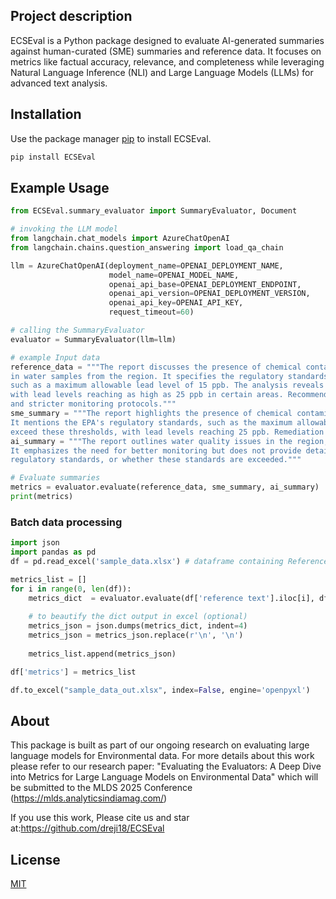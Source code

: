 ## Project description

ECSEval is a Python package designed to evaluate AI-generated summaries against human-curated (SME) summaries and reference data. It focuses on metrics like factual accuracy, relevance, and completeness while leveraging Natural Language Inference (NLI) and Large Language Models (LLMs) for advanced text analysis.

## Installation

Use the package manager [pip](https://pip.pypa.io/en/stable/) to install ECSEval.

```bash
pip install ECSEval
```

## Example Usage

```python
from ECSEval.summary_evaluator import SummaryEvaluator, Document

# invoking the LLM model
from langchain.chat_models import AzureChatOpenAI
from langchain.chains.question_answering import load_qa_chain

llm = AzureChatOpenAI(deployment_name=OPENAI_DEPLOYMENT_NAME,
                      model_name=OPENAI_MODEL_NAME,
                      openai_api_base=OPENAI_DEPLOYMENT_ENDPOINT,
                      openai_api_version=OPENAI_DEPLOYMENT_VERSION,
                      openai_api_key=OPENAI_API_KEY,
                      request_timeout=60)

# calling the SummaryEvaluator
evaluator = SummaryEvaluator(llm=llm)

# example Input data
reference_data = """The report discusses the presence of chemical contaminants, including lead and arsenic, 
in water samples from the region. It specifies the regulatory standards set by the Environmental Protection Agency (EPA), 
such as a maximum allowable lead level of 15 ppb. The analysis reveals that some samples exceed these regulatory thresholds, 
with lead levels reaching as high as 25 ppb in certain areas. Recommendations include immediate remediation efforts 
and stricter monitoring protocols."""
sme_summary = """The report highlights the presence of chemical contaminants like lead and arsenic in water samples. 
It mentions the EPA's regulatory standards, such as the maximum allowable lead level of 15 ppb, and states that some samples 
exceed these thresholds, with lead levels reaching 25 ppb. Remediation and monitoring efforts are recommended."""
ai_summary = """The report outlines water quality issues in the region, noting the presence of various chemicals. 
It emphasizes the need for better monitoring but does not provide details on contaminants, 
regulatory standards, or whether these standards are exceeded."""

# Evaluate summaries
metrics = evaluator.evaluate(reference_data, sme_summary, ai_summary)
print(metrics)

```
### Batch data processing
```python
import json
import pandas as pd
df = pd.read_excel('sample_data.xlsx') # dataframe containing Reference data, SME created summary and AI generated summary

metrics_list = []
for i in range(0, len(df)):
    metrics_dict  = evaluator.evaluate(df['reference text'].iloc[i], df['sme summary'].iloc[i], df['ai summary'].iloc[i])
    
    # to beautify the dict output in excel (optional)
    metrics_json = json.dumps(metrics_dict, indent=4)
    metrics_json = metrics_json.replace(r'\n', '\n')  
    
    metrics_list.append(metrics_json)

df['metrics'] = metrics_list

df.to_excel("sample_data_out.xlsx", index=False, engine='openpyxl')

```

## About

This package is built as part of our ongoing research on evaluating large language models for Environmental data. For more details about this work please refer to our research paper: "Evaluating the Evaluators: A Deep Dive into Metrics for Large Language Models on Environmental Data" which will be submitted to the MLDS 2025 Conference (https://mlds.analyticsindiamag.com/)

If you use this work, Please cite us and star at:https://github.com/dreji18/ECSEval

## License

[MIT](https://choosealicense.com/licenses/mit/)